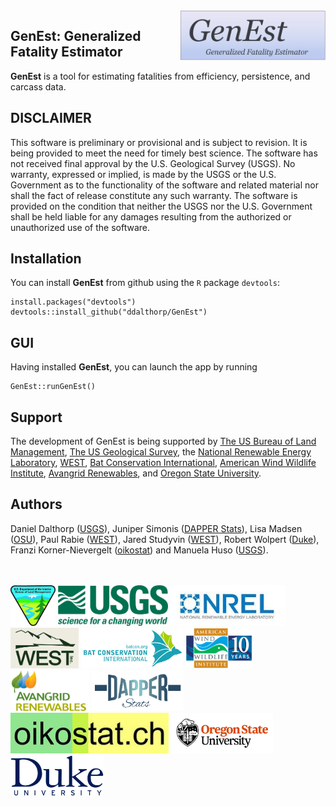 <img src = 'inst/application/GenEst/www/GenEst.png' height = '80' align="right" />

## GenEst: Generalized Fatality Estimator     

**GenEst** is a tool for estimating fatalities from efficiency, persistence,
and carcass data.

## DISCLAIMER

This software is preliminary or provisional and is subject to revision. It is
being provided to meet the need for timely best science. The software has not
received final approval by the U.S. Geological Survey (USGS). No warranty,
expressed or implied, is made by the USGS or the U.S. Government as to the
functionality of the software and related material nor shall the fact of release
constitute any such warranty. The software is provided on the condition that
neither the USGS nor the U.S. Government shall be held liable for any damages
resulting from the authorized or unauthorized use of the software.

## Installation

You can install **GenEst** from github using the `R` package `devtools`:

```
install.packages("devtools")
devtools::install_github("ddalthorp/GenEst")
```

## GUI

Having installed **GenEst**, you can launch the app by running

```
GenEst::runGenEst()
```

## Support

The development of GenEst is being supported by [The US Bureau of Land
Management](https://www.blm.gov/), [The US Geological
Survey](https://www.usgs.gov/), the [National Renewable Energy 
Laboratory](https://www.nrel.gov/),
[WEST](http://www.westconsultants.com/), [Bat Conservation
International](http://www.batcon.org/), [American 
Wind Wildlife Institute](https://awwi.org/), [Avangrid 
Renewables](http://www.avangridrenewables.us/), and [Oregon State
University](https://oregonstate.edu/). 

## Authors

Daniel Dalthorp ([USGS](https://www.usgs.gov/)), Juniper Simonis ([DAPPER
Stats](www.dapperstats.com)), Lisa Madsen ([OSU](https://oregonstate.edu/)),
Paul Rabie ([WEST](http://www.westconsultants.com/)), Jared Studyvin
([WEST](http://www.westconsultants.com/)), Robert Wolpert 
([Duke](http://www2.stat.duke.edu/~rlw/)), Franzi Korner-Nievergelt 
([oikostat](http://www.oikostat.ch/)) and Manuela Huso 
([USGS](https://www.usgs.gov/)).

<br><br>
<img src = 'inst/application/GenEst/www/blm.jpg' height = '65'> <img src = 'inst/application/GenEst/www/usgs.png' height = '65'> <img src = 'inst/application/GenEst/www/nrel.jpg' height = '65'> <img src = 'inst/application/GenEst/www/west.png' height = '65'> <img src = 'inst/application/GenEst/www/bci.jpg' height = '65'> <img src = 'inst/application/GenEst/www/awwi.png' height = '65'> <img src = 'inst/application/GenEst/www/avangrid.png' height = '65'> <img src = 'inst/application/GenEst/www/dapper.png' height = '65'> <img src = 'inst/application/GenEst/www/oikostat.jpg' height = '65'> <img src = 'inst/application/GenEst/www/osu.jpg' height = '65'> <img src = 'inst/application/GenEst/www/duke.png' height = '65'>
